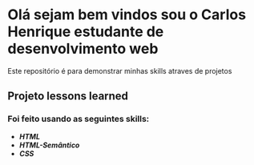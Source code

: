 # Olá sejam bem vindos sou o Carlos Henrique estudante de desenvolvimento web
<p>Este repositório é para demonstrar minhas skills atraves de projetos</p>

## Projeto lessons learned 
### Foi feito usando as seguintes skills:
<ul>
  <b><em><li>HTML</li></em></b>
  <b><em><li>HTML-Semântico</li></em></b>
  <b><em><li>CSS</li></em></b>  
</ul>

